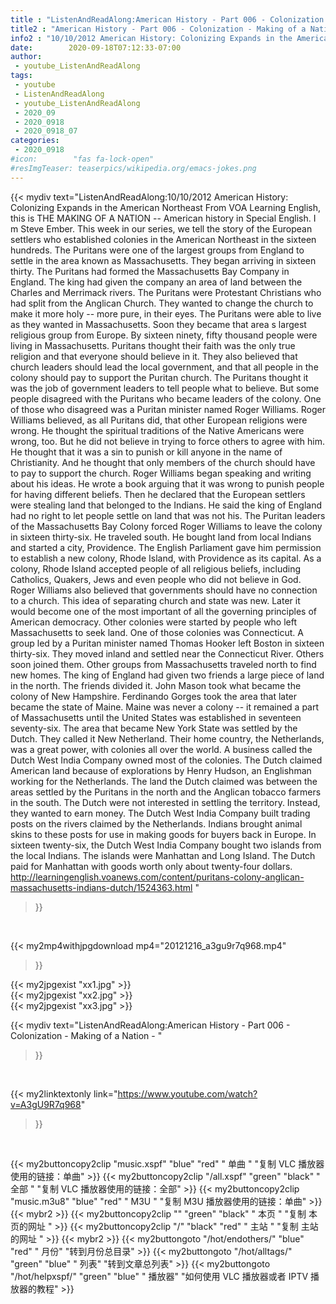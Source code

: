 ```yaml
---
title : "ListenAndReadAlong:American History - Part 006 - Colonization - Making of a Nation - "
title2 : "American History - Part 006 - Colonization - Making of a Nation - "
info2 : "10/10/2012 American History: Colonizing Expands in the American Northeast  From VOA Learning English, this is THE MAKING OF A NATION -- American history in Special English. I m Steve Ember.   This week in our series, we tell the story of the European settlers who established colonies in the American Northeast in the sixteen hundreds.   The Puritans were one of the largest groups from England to settle in the area known as Massachusetts. They began arriving in sixteen thirty. The Puritans had formed the Massachusetts Bay Company in England. The king had given the company an area of land between the Charles and Merrimack rivers.   The Puritans were Protestant Christians who had split from the Anglican Church. They wanted to change the church to make it more holy -- more pure, in their eyes. The Puritans were able to live as they wanted in Massachusetts. Soon they became that area s largest religious group from Europe. By sixteen ninety, fifty thousand people were living in Massachusetts.  Puritans thought their faith was the only true religion and that everyone should believe in it. They also believed that church leaders should lead the local government, and that all people in the colony should pay to support the Puritan church. The Puritans thought it was the job of government leaders to tell people what to believe.   But some people disagreed with the Puritans who became leaders of the colony. One of those who disagreed was a Puritan minister named Roger Williams.  Roger Williams believed, as all Puritans did, that other European religions were wrong. He thought the spiritual traditions of the Native Americans were wrong, too. But he did not believe in trying to force others to agree with him. He thought that it was a sin to punish or kill anyone in the name of Christianity. And he thought that only members of the church should have to pay to support the church.  Roger Williams began speaking and writing about his ideas. He wrote a book arguing that it was wrong to punish people for having different beliefs. Then he declared that the European settlers were stealing land that belonged to the Indians. He said the king of England had no right to let people settle on land that was not his.  The Puritan leaders of the Massachusetts Bay Colony forced Roger Williams to leave the colony in sixteen thirty-six. He traveled south. He bought land from local Indians and started a city, Providence. The English Parliament gave him permission to establish a new colony, Rhode Island, with Providence as its capital. As a colony, Rhode Island accepted people of all religious beliefs, including Catholics, Quakers, Jews and even people who did not believe in God.  Roger Williams also believed that governments should have no connection to a church. This idea of separating church and state was new. Later it would become one of the most important of all the governing principles of American democracy.  Other colonies were started by people who left Massachusetts to seek land. One of those colonies was Connecticut. A group led by a Puritan minister named Thomas Hooker left Boston in sixteen thirty-six. They moved inland and settled near the Connecticut River. Others soon joined them.  Other groups from Massachusetts traveled north to find new homes. The king of England had given two friends a large piece of land in the north. The friends divided it. John Mason took what became the colony of New Hampshire. Ferdinando Gorges took the area that later became the state of Maine. Maine was never a colony -- it remained a part of Massachusetts until the United States was established in seventeen seventy-six.  The area that became New York State was settled by the Dutch. They called it New Netherland. Their home country, the Netherlands, was a great power, with colonies all over the world. A business called the Dutch West India Company owned most of the colonies.  The Dutch claimed American land because of explorations by Henry Hudson, an Englishman working for the Netherlands. The land the Dutch claimed was between the areas settled by the Puritans in the north and the Anglican tobacco farmers in the south.  The Dutch were not interested in settling the territory. Instead, they wanted to earn money. The Dutch West India Company built trading posts on the rivers claimed by the Netherlands. Indians brought animal skins to these posts for use in making goods for buyers back in Europe.  In sixteen twenty-six, the Dutch West India Company bought two islands from the local Indians. The islands were Manhattan and Long Island. The Dutch paid for Manhattan with goods worth only about twenty-four dollars.   http://learningenglish.voanews.com/content/puritans-colony-anglican-massachusetts-indians-dutch/1524363.html "
date:        2020-09-18T07:12:33-07:00
author:
 - youtube_ListenAndReadAlong
tags:
 - youtube
 - ListenAndReadAlong
 - youtube_ListenAndReadAlong
 - 2020_09
 - 2020_0918
 - 2020_0918_07
categories:
 - 2020_0918
#icon:        "fas fa-lock-open"
#resImgTeaser: teaserpics/wikipedia.org/emacs-jokes.png
---
```


{{< mydiv text="ListenAndReadAlong:10/10/2012 American History: Colonizing Expands in the American Northeast  From VOA Learning English, this is THE MAKING OF A NATION -- American history in Special English. I m Steve Ember.   This week in our series, we tell the story of the European settlers who established colonies in the American Northeast in the sixteen hundreds.   The Puritans were one of the largest groups from England to settle in the area known as Massachusetts. They began arriving in sixteen thirty. The Puritans had formed the Massachusetts Bay Company in England. The king had given the company an area of land between the Charles and Merrimack rivers.   The Puritans were Protestant Christians who had split from the Anglican Church. They wanted to change the church to make it more holy -- more pure, in their eyes. The Puritans were able to live as they wanted in Massachusetts. Soon they became that area s largest religious group from Europe. By sixteen ninety, fifty thousand people were living in Massachusetts.  Puritans thought their faith was the only true religion and that everyone should believe in it. They also believed that church leaders should lead the local government, and that all people in the colony should pay to support the Puritan church. The Puritans thought it was the job of government leaders to tell people what to believe.   But some people disagreed with the Puritans who became leaders of the colony. One of those who disagreed was a Puritan minister named Roger Williams.  Roger Williams believed, as all Puritans did, that other European religions were wrong. He thought the spiritual traditions of the Native Americans were wrong, too. But he did not believe in trying to force others to agree with him. He thought that it was a sin to punish or kill anyone in the name of Christianity. And he thought that only members of the church should have to pay to support the church.  Roger Williams began speaking and writing about his ideas. He wrote a book arguing that it was wrong to punish people for having different beliefs. Then he declared that the European settlers were stealing land that belonged to the Indians. He said the king of England had no right to let people settle on land that was not his.  The Puritan leaders of the Massachusetts Bay Colony forced Roger Williams to leave the colony in sixteen thirty-six. He traveled south. He bought land from local Indians and started a city, Providence. The English Parliament gave him permission to establish a new colony, Rhode Island, with Providence as its capital. As a colony, Rhode Island accepted people of all religious beliefs, including Catholics, Quakers, Jews and even people who did not believe in God.  Roger Williams also believed that governments should have no connection to a church. This idea of separating church and state was new. Later it would become one of the most important of all the governing principles of American democracy.  Other colonies were started by people who left Massachusetts to seek land. One of those colonies was Connecticut. A group led by a Puritan minister named Thomas Hooker left Boston in sixteen thirty-six. They moved inland and settled near the Connecticut River. Others soon joined them.  Other groups from Massachusetts traveled north to find new homes. The king of England had given two friends a large piece of land in the north. The friends divided it. John Mason took what became the colony of New Hampshire. Ferdinando Gorges took the area that later became the state of Maine. Maine was never a colony -- it remained a part of Massachusetts until the United States was established in seventeen seventy-six.  The area that became New York State was settled by the Dutch. They called it New Netherland. Their home country, the Netherlands, was a great power, with colonies all over the world. A business called the Dutch West India Company owned most of the colonies.  The Dutch claimed American land because of explorations by Henry Hudson, an Englishman working for the Netherlands. The land the Dutch claimed was between the areas settled by the Puritans in the north and the Anglican tobacco farmers in the south.  The Dutch were not interested in settling the territory. Instead, they wanted to earn money. The Dutch West India Company built trading posts on the rivers claimed by the Netherlands. Indians brought animal skins to these posts for use in making goods for buyers back in Europe.  In sixteen twenty-six, the Dutch West India Company bought two islands from the local Indians. The islands were Manhattan and Long Island. The Dutch paid for Manhattan with goods worth only about twenty-four dollars.   http://learningenglish.voanews.com/content/puritans-colony-anglican-massachusetts-indians-dutch/1524363.html "
>}}
<br>


{{< my2mp4withjpgdownload mp4="20121216_a3gu9r7q968.mp4"
>}}

{{< my2jpgexist "xx1.jpg" >}}<br>
{{< my2jpgexist "xx2.jpg" >}}<br>
{{< my2jpgexist "xx3.jpg" >}}<br>



{{< mydiv text="ListenAndReadAlong:American History - Part 006 - Colonization - Making of a Nation - "
>}}
<br>

{{< my2linktextonly link="https://www.youtube.com/watch?v=A3gU9R7q968"
>}}


<br>

{{< my2buttoncopy2clip "music.xspf"        "blue"   "red"    " 单曲 "  "复制 VLC 播放器使用的链接：单曲" >}} {{< my2buttoncopy2clip "/all.xspf"         "green"  "black"  " 全部 "  "复制 VLC 播放器使用的链接：全部" >}} {{< my2buttoncopy2clip "music.m3u8"        "blue"   "red"    " M3U  "    "复制 M3U 播放器使用的链接：单曲" >}} {{< mybr2 >}} {{< my2buttoncopy2clip ""                  "green"  "black"  " 本页 "    "复制 本页的网址 " >}} {{< my2buttoncopy2clip "/"                 "black"  "red"    " 主站 "    "复制 主站的网址 " >}} {{< mybr2 >}} {{< my2buttongoto      "/hot/endothers/"   "blue"   "red"    " 月份"   "转到月份总目录" >}} {{< my2buttongoto      "/hot/alltags/"     "green"  "blue"   " 列表"   "转到文章总列表" >}} {{< my2buttongoto      "/hot/helpxspf/"    "green"  "blue"   " 播放器" "如何使用 VLC 播放器或者 IPTV 播放器的教程" >}} 
